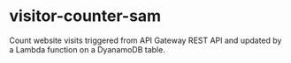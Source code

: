# visitor-counter-sam
Count website visits triggered from API Gateway REST API and updated by a Lambda function on a DyanamoDB table.

